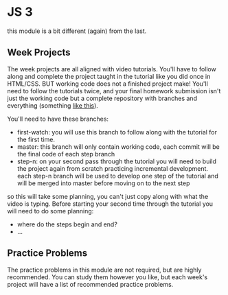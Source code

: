 # JS 3

this module is a bit different (again) from the last.

## Week Projects

The week projects are all aligned with video tutorials.  You'll have to follow along and complete the project taught in the tutorial like you did once in HTML/CSS.  BUT  working code does not a finished project make!  You'll need to follow the tutorials twice, and your final homework submission isn't just the working code but a complete repository with branches and everything (something [like this](https://github.com/HackYourFutureBelgium/built-with-branches/)).

You'll need to have these branches:
* first-watch: you will use this branch to follow along with the tutorial for the first time.
* master: this branch will only contain working code, each commit will be the final code of each step branch
* step-n: on your second pass through the tutorial you will need to build the project again from scratch practicing incremental development.  each step-n branch will be used to develop one step of the tutorial and will be merged into master before moving on to the next step

so this will take some planning, you can't just copy along with what the video is typing.  Before starting your second time through the tutorial you will need to do some planning:
* where do the steps begin and end?
* ...


## Practice Problems

The practice problems in this module are not required, but are highly recommended.  You can study them however you like, but each week's project will have a list of recommended practice problems.

